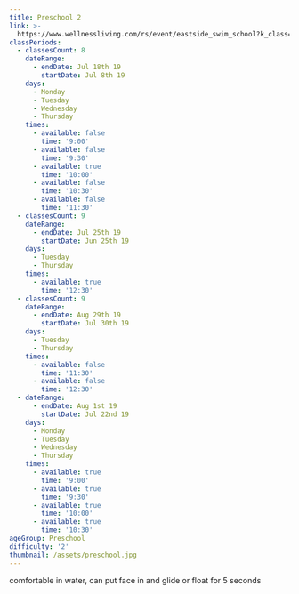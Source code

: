 ```yaml
---
title: Preschool 2
link: >-
  https://www.wellnessliving.com/rs/event/eastside_swim_school?k_class=138826&k_class_tab=10914
classPeriods:
  - classesCount: 8
    dateRange:
      - endDate: Jul 18th 19
        startDate: Jul 8th 19
    days:
      - Monday
      - Tuesday
      - Wednesday
      - Thursday
    times:
      - available: false
        time: '9:00'
      - available: false
        time: '9:30'
      - available: true
        time: '10:00'
      - available: false
        time: '10:30'
      - available: false
        time: '11:30'
  - classesCount: 9
    dateRange:
      - endDate: Jul 25th 19
        startDate: Jun 25th 19
    days:
      - Tuesday
      - Thursday
    times:
      - available: true
        time: '12:30'
  - classesCount: 9
    dateRange:
      - endDate: Aug 29th 19
        startDate: Jul 30th 19
    days:
      - Tuesday
      - Thursday
    times:
      - available: false
        time: '11:30'
      - available: false
        time: '12:30'
  - dateRange:
      - endDate: Aug 1st 19
        startDate: Jul 22nd 19
    days:
      - Monday
      - Tuesday
      - Wednesday
      - Thursday
    times:
      - available: true
        time: '9:00'
      - available: true
        time: '9:30'
      - available: true
        time: '10:00'
      - available: true
        time: '10:30'
ageGroup: Preschool
difficulty: '2'
thumbnail: /assets/preschool.jpg
---
```

comfortable in water, can put face in and glide or float  for 5 seconds
